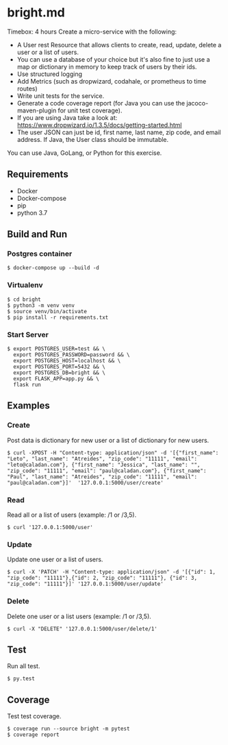 # bright.md

Timebox: 4 hours
Create a micro-service with the following:

* A User rest Resource that allows clients to create, read, update, delete a user or a list of users.
* You can use a database of your choice but it's also fine to just use a map or dictionary in memory to keep track of users by their ids.
* Use structured logging
* Add Metrics (such as dropwizard, codahale, or prometheus to time routes)
* Write unit tests for the service.
* Generate a code coverage report (for Java you can use the jacoco-maven-plugin for unit test coverage).
* If you are using Java take a look at: https://www.dropwizard.io/1.3.5/docs/getting-started.html
* The user JSON can just be id, first name, last name, zip code, and email address. If Java, the User class should be immutable.

You can use Java, GoLang, or Python for this exercise.

## Requirements
* Docker
* Docker-compose
* pip
* python 3.7

## Build and Run

### Postgres container
```
$ docker-compose up --build -d
```

### Virtualenv
```
$ cd bright
$ python3 -m venv venv
$ source venv/bin/activate
$ pip install -r requirements.txt
```

### Start Server
```
$ export POSTGRES_USER=test && \
  export POSTGRES_PASSWORD=password && \
  export POSTGRES_HOST=localhost && \
  export POSTGRES_PORT=5432 && \
  export POSTGRES_DB=bright && \
  export FLASK_APP=app.py && \
  flask run
```

## Examples

### Create
Post data is dictionary for new user or a list of dictionary for new users.
```
$ curl -XPOST -H "Content-type: application/json" -d '[{"first_name": "Leto", "last_name": "Atreides", "zip_code": "11111", "email": "leto@caladan.com"}, {"first_name": "Jessica", "last_name": "", "zip_code": "11111", "email": "paul@caladan.com"}, {"first_name": "Paul", "last_name": "Atreides", "zip_code": "11111", "email": "paul@caladan.com"}]'  '127.0.0.1:5000/user/create'
```
### Read
Read all or a list of users (example: /1 or /3,5).
```
$ curl '127.0.0.1:5000/user'
```
### Update
Update one user or a list of users.
```
$ curl -X 'PATCH' -H "Content-type: application/json" -d '[{"id": 1, "zip_code": "11111"},{"id": 2, "zip_code": "11111"}, {"id": 3, "zip_code": "11111"}]' '127.0.0.1:5000/user/update'
```
### Delete
Delete one user or a list users (example: /1 or /3,5).
```
$ curl -X "DELETE" '127.0.0.1:5000/user/delete/1'
```

## Test
Run all test.
```
$ py.test
```
## Coverage
Test test coverage.
```
$ coverage run --source bright -m pytest
$ coverage report
```

